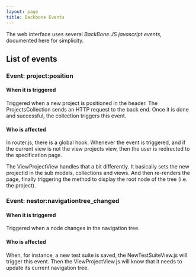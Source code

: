 ```yaml
---
layout: page
title: Backbone Events
---
```


The web interface uses several _BackBone.JS javascript events_, documented here for
simplicity.

## List of events

### Event: project:position

#### When it is triggered

Triggered when a new project is positioned in the header. The ProjectsCollection sends
an HTTP request to the back end. Once it is done and successful, the collection triggers
this event.

#### Who is affected

In router.js, there is a global hook. Whenever the event is triggered, and if the
current view is not the view projects view, then the user is redirected to the
specification page.

The ViewProjectView handles that a bit differently. It basically sets the new projectId
in the sub models, collections and views. And then re-renders the page, finally triggering
the method to display the root node of the tree (i.e. the project).

### Event: nestor:navigationtree_changed

#### When it is triggered

Triggered when a node changes in the navigation tree.

#### Who is affected

When, for instance, a new test suite is saved, the NewTestSuiteView.js will trigger
this event. Then the ViewProjectView.js will know that it needs to update its current
navigation tree.
